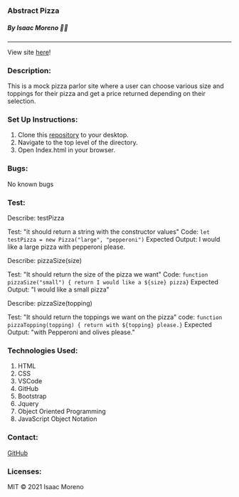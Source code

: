 ### Abstract Pizza

##### By Isaac Moreno 👨‍💻

<hr>

View site [here](https://isaacrmoreno.github.io/week-4-project/)!

### Description:

This is a mock pizza parlor site where a user can choose various size and toppings for their pizza and get a price returned depending on their selection.

### Set Up Instructions:

1. Clone this [repository](https://github.com/isaacrmoreno/wk-4-project.git) to your desktop.
2. Navigate to the top level of the directory.
3. Open Index.html in your browser.

### Bugs:

No known bugs

### Test:

Describe: testPizza

Test: "it should return a string with the constructor values"
Code: `let testPizza = new Pizza("large", "pepperoni")`
Expected Output: I would like a large pizza with pepperoni please.

Describe: pizzaSize(size)

Test: "It should return the size of the pizza we want"
Code: `function pizzaSize("small") { return I would like a ${size} pizza}`
Expected Output: "I would like a small pizza"

Describe: pizzaSize(topping)

Test: "It should return the toppings we want on the pizza"
code: `function pizzaTopping(topping) { return with ${topping} please.}`
Expected Output: "with Pepperoni and olives please."

### Technologies Used:

1. HTML
2. CSS
3. VSCode
4. GitHub
5. Bootstrap
6. Jquery
7. Object Oriented Programming
8. JavaScript Object Notation

### Contact:

[GitHub](https://github.com/isaacrmoreno)

### Licenses:

MIT &copy; 2021 Isaac Moreno
